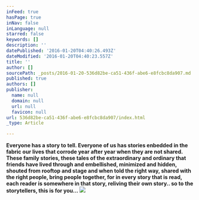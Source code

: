 ```yaml
---
inFeed: true
hasPage: true
inNav: false
inLanguage: null
starred: false
keywords: []
description: ''
datePublished: '2016-01-20T04:40:26.493Z'
dateModified: '2016-01-20T04:40:23.557Z'
title: ''
author: []
sourcePath: _posts/2016-01-20-536d82be-ca51-436f-abe6-e8fcbc8da907.md
published: true
authors: []
publisher:
  name: null
  domain: null
  url: null
  favicon: null
url: 536d82be-ca51-436f-abe6-e8fcbc8da907/index.html
_type: Article

---
```

**Everyone has a story to tell. Everyone of us has stories enbedded in the fabric our lives that corrode year after year when they are not shared. These family stories, these tales of the extraordinary and ordinary that friends have lived through and embellished, minimized and hidden, shouted from rooftop and stage and when told the right way, shared with the right people, bring people together, for in every story that is read, each reader is somewhere in that story, reliving their own story.. so to the storytellers, this is for you...**
![](https://the-grid-user-content.s3-us-west-2.amazonaws.com/92ebe111-2184-4384-9ad8-4db7923aebaa.jpg)